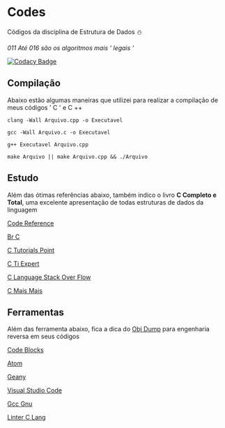 # Codes

Códigos da disciplina de Estrutura de Dados :snowman:

*011 Até 016 são os algoritmos mais ' legais '*

[![Codacy Badge](https://api.codacy.com/project/badge/Grade/10e10a97abbc46bfa8ebfcf334a5038f)](https://www.codacy.com/app/Sphinxs/Codes?utm_source=github.com&amp;utm_medium=referral&amp;utm_content=Sphinxs/Codes&amp;utm_campaign=Badge_Grade)


## Compilação

Abaixo estão algumas maneiras que utilizei para realizar a compilação de meus códigos ' C ' e C ++

`clang -Wall Arquivo.cpp -o Executavel`

`gcc -Wall Arquivo.c -o Executavel`

`g++ Executavel Arquivo.cpp`

`make Arquivo || make Arquivo.cpp && ./Arquivo`


## Estudo

Além das ótimas referências abaixo, também indico o livro **C Completo e Total**, uma excelente apresentação de todas estruturas de dados da linguagem

[Code Reference](https://code-reference.com/)

[Br C](http://br-c.org/doku.php)

[C Tutorials Point](http://www.tutorialspoint.com/cprogramming/)

[C Ti Expert](http://www.tiexpert.net/programacao/c/index.php)

[C Language Stack Over Flow](https://stackoverflow.com/documentation/c/topics)

[C Mais Mais](http://www.cmaismais.com.br/)


## Ferramentas

Além das ferramenta abaixo, fica a dica do [Obj Dump](https://linux.die.net/man/1/objdump) para engenharia reversa em seus códigos

[Code Blocks](http://codeblocks.org/)

[Atom](https://atom.io/)

[Geany](http://geany.org/)

[Visual Studio Code](https://code.visualstudio.com/)

[Gcc Gnu](http://gcc.gnu.org/)

[Linter C Lang](https://github.com/AtomLinter/linter-clang)
